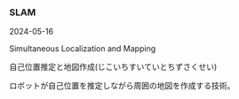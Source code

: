 <article id="SLAM">

### SLAM

<p class="st_update_header">2024-05-16</p>
<p class="st_name_header_en">Simultaneous Localization and Mapping</p>
<p class="st_name_header_jp">自己位置推定と地図作成(じこいちすいていとちずさくせい)</p>
<div class="article_explanation">ロボットが自己位置を推定しながら周囲の地図を作成する技術。</div>
</article>
